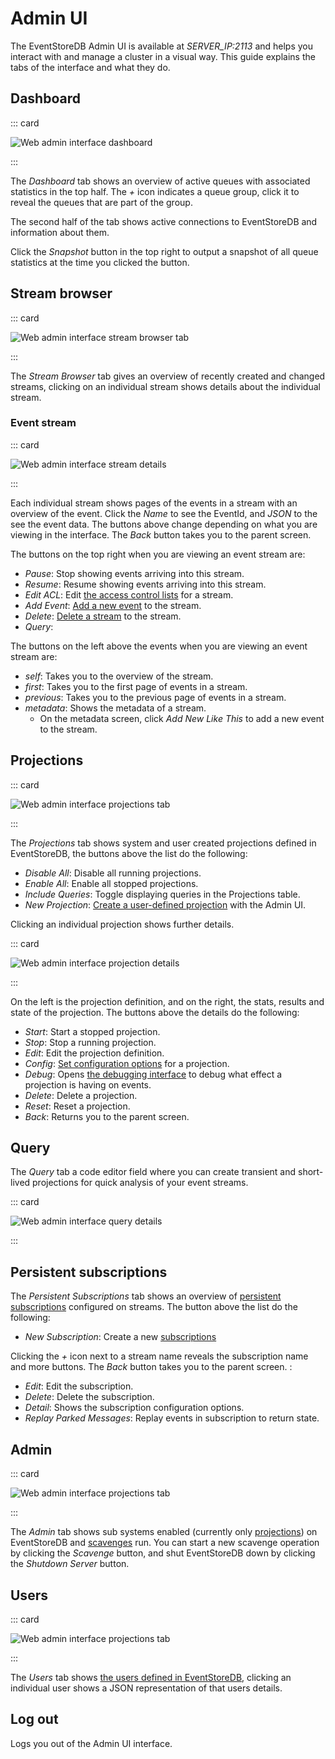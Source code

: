 # Admin UI

The EventStoreDB Admin UI is available at _SERVER_IP:2113_ and helps you interact with and manage a cluster in a visual way. This guide explains the tabs of the interface and what they do.

## Dashboard

::: card

![Web admin interface dashboard](../images/wai-dashboard.png)

:::

The _Dashboard_ tab shows an overview of active queues with associated statistics in the top half. The _+_ icon indicates a queue group, click it to reveal the queues that are part of the group.

The second half of the tab shows active connections to EventStoreDB and information about them.

Click the _Snapshot_ button in the top right to output a snapshot of all queue statistics at the time you clicked the button.

## Stream browser

::: card

![Web admin interface stream browser tab](../images/wai-stream-browser.png)

:::

The _Stream Browser_ tab gives an overview of recently created and changed streams, clicking on an individual stream shows details about the individual stream.

### Event stream

::: card

![Web admin interface stream details](../images/wai-stream-details.png)

:::

Each individual stream shows pages of the events in a stream with an overview of the event. Click the _Name_ to see the EventId, and _JSON_ to the see the event data. The buttons above change depending on what you are viewing in the interface. The _Back_ button takes you to the parent screen.

The buttons on the top right when you are viewing an event stream are:

- _Pause_: Stop showing events arriving into this stream.
- _Resume_: Resume showing events arriving into this stream.
- _Edit ACL_: Edit [the access control lists](../security/acl.md) for a stream.
- _Add Event_: [Add a new event](/clients/http-api/v5/introduction/appending-events.md) to the stream.
- _Delete_: [Delete a stream](/clients/http-api/v5/introduction/deleting-a-stream.md) to the stream.
- _Query_:

The buttons on the left above the events when you are viewing an event stream are:

- _self_: Takes you to the overview of the stream.
- _first_: Takes you to the first page of events in a stream.
- _previous_: Takes you to the previous page of events in a stream.
- _metadata_: Shows the metadata of a stream.
  - On the metadata screen, click _Add New Like This_ to add a new event to the stream.

## Projections

::: card

![Web admin interface projections tab](../images/wai-projections.png)

:::

The _Projections_ tab shows system and user created projections defined in EventStoreDB, the buttons above the list do the following:

- _Disable All_: Disable all running projections.
- _Enable All_: Enable all stopped projections.
- _Include Queries_: Toggle displaying queries in the Projections table.
- _New Projection_: [Create a user-defined projection](../projections/user-defined-projections.md) with the Admin UI.

Clicking an individual projection shows further details.

::: card

![Web admin interface projection details](../images/wai-projection-details.jpg)

:::

On the left is the projection definition, and on the right, the stats, results and state of the projection. The buttons above the details do the following:

- _Start_: Start a stopped projection.
- _Stop_: Stop a running projection.
- _Edit_: Edit the projection definition.
- _Config_: [Set configuration options](../projections/projections-config.md) for a projection.
- _Debug_: Opens [the debugging interface](../projections/debugging.md) to debug what effect a projection is having on events.
- _Delete_: Delete a projection.
- _Reset_: Reset a projection.
- _Back_: Returns you to the parent screen.

## Query

The _Query_ tab a code editor field where you can create transient and short-lived projections for quick analysis of your event streams.

::: card

![Web admin interface query details](../images/wai-query-details.png)

:::

## Persistent subscriptions

The _Persistent Subscriptions_ tab shows an overview of [persistent subscriptions](/clients/http-api/v5/persistent/README.md) configured on streams. The button above the list do the following:

- _New Subscription_: Create a new [subscriptions](/clients/http-api/v5/introduction/reading-subscribing-events.md)

Clicking the _+_ icon next to a stream name reveals the subscription name and more buttons. The _Back_ button takes you to the parent screen. :

- _Edit_: Edit the subscription.
- _Delete_: Delete the subscription.
- _Detail_: Shows the subscription configuration options.
- _Replay Parked Messages_: Replay events in subscription to return state.

## Admin

::: card

![Web admin interface projections tab](../images/wai-admin.png)

:::

The _Admin_ tab shows sub systems enabled (currently only [projections](../projections/)) on EventStoreDB and [scavenges](../operations/scavenge.md) run. You can start a new scavenge operation by clicking the _Scavenge_ button, and shut EventStoreDB down by clicking the _Shutdown Server_ button.

## Users

::: card

![Web admin interface projections tab](../images/wai-users.png)

:::

The _Users_ tab shows [the users defined in EventStoreDB](../security/acl.md), clicking an individual user shows a JSON representation of that users details.

## Log out

Logs you out of the Admin UI interface.
